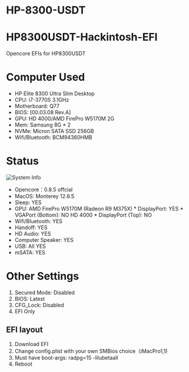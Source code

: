 # HP-8300-USDT
# HP8300USDT-Hackintosh-EFI
Opencore EFIs for HP8300USDT

# Computer Used

* HP Elite 8300 Ultra Slim Desktop
* CPU: i7-3770S 3.1GHz
* Motherboard: Q77
* BIOS: [00.03.08 Rev.A]
* GPU: HD 4000/AMD FirePro W5170M 2G
* Mem: Samsung 8G * 2
* NVMe: Micron SATA SSD 256GB
* Wifi/Bluetooth: BCM94360HMB

# Status
![System Info](https://github.com/asablue65/HP-8300-USDT/tree/main/doc/About_This_mac.png)
* Opencore：0.8.5 offcial
* MacOS: Monterey 12.6.5
* Sleep: YES
* GPU: 
	AMD FirePro W5170M (Radeon R9 M375X)
    		* DisplayPort: YES
    		* VGAPort (Bottom): NO
	HD 4000
    		* DisplayPort (Top): NO
* Wifi/Bluetooth: YES
* Handoff: YES
* HD Audio: YES
* Computer Speaker: YES
* USB: All YES
* mSATA: YES

# Other Settings
1. Secured Mode: Disabled
2. BIOS: Latest
3. CFG_Lock: Disabled
4. EFI Only

## EFI layout
1. Download EFI
2. Change config.plist with your own SMBios choice（iMacPro1,1)
3. Must have boot-args: radpg=15 -lilubetaall
3. Reboot

